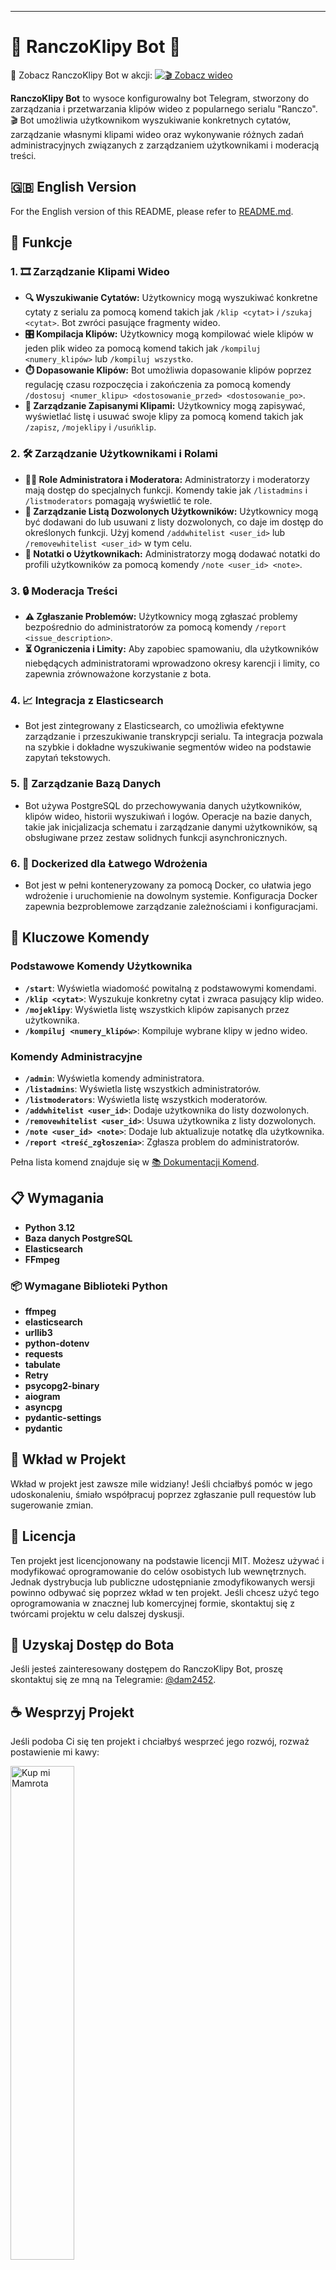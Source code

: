 
---

# 🎥 RanczoKlipy Bot 🤖
🎥 Zobacz RanczoKlipy Bot w akcji:
[![🎬 Zobacz wideo](https://img.youtube.com/vi/3Tp3qJHLFPI/maxresdefault.jpg)](https://www.youtube.com/watch?v=3Tp3qJHLFPI)

**RanczoKlipy Bot** to wysoce konfigurowalny bot Telegram, stworzony do zarządzania i przetwarzania klipów wideo z popularnego serialu "Ranczo". 🎬 Bot umożliwia użytkownikom wyszukiwanie konkretnych cytatów, zarządzanie własnymi klipami wideo oraz wykonywanie różnych zadań administracyjnych związanych z zarządzaniem użytkownikami i moderacją treści.

## 🇬🇧 English Version
For the English version of this README, please refer to [README.md](./READMEen.md).

## 🌟 Funkcje

### 1. 🎞️ Zarządzanie Klipami Wideo
- **🔍 Wyszukiwanie Cytatów:** Użytkownicy mogą wyszukiwać konkretne cytaty z serialu za pomocą komend takich jak `/klip <cytat>` i `/szukaj <cytat>`. Bot zwróci pasujące fragmenty wideo.
- **🎛️ Kompilacja Klipów:** Użytkownicy mogą kompilować wiele klipów w jeden plik wideo za pomocą komend takich jak `/kompiluj <numery_klipów>` lub `/kompiluj wszystko`.
- **⏱️ Dopasowanie Klipów:** Bot umożliwia dopasowanie klipów poprzez regulację czasu rozpoczęcia i zakończenia za pomocą komendy `/dostosuj <numer_klipu> <dostosowanie_przed> <dostosowanie_po>`.
- **💾 Zarządzanie Zapisanymi Klipami:** Użytkownicy mogą zapisywać, wyświetlać listę i usuwać swoje klipy za pomocą komend takich jak `/zapisz`, `/mojeklipy` i `/usuńklip`.

### 2. 🛠️ Zarządzanie Użytkownikami i Rolami
- **👮‍♂️ Role Administratora i Moderatora:** Administratorzy i moderatorzy mają dostęp do specjalnych funkcji. Komendy takie jak `/listadmins` i `/listmoderators` pomagają wyświetlić te role.
- **👥 Zarządzanie Listą Dozwolonych Użytkowników:** Użytkownicy mogą być dodawani do lub usuwani z listy dozwolonych, co daje im dostęp do określonych funkcji. Użyj komend `/addwhitelist <user_id>` lub `/removewhitelist <user_id>` w tym celu.
- **📝 Notatki o Użytkownikach:** Administratorzy mogą dodawać notatki do profili użytkowników za pomocą komendy `/note <user_id> <note>`.

### 3. 🔒 Moderacja Treści
- **⚠️ Zgłaszanie Problemów:** Użytkownicy mogą zgłaszać problemy bezpośrednio do administratorów za pomocą komendy `/report <issue_description>`.
- **⏳ Ograniczenia i Limity:** Aby zapobiec spamowaniu, dla użytkowników niebędących administratorami wprowadzono okresy karencji i limity, co zapewnia zrównoważone korzystanie z bota.

### 4. 📈 Integracja z Elasticsearch
- Bot jest zintegrowany z Elasticsearch, co umożliwia efektywne zarządzanie i przeszukiwanie transkrypcji serialu. Ta integracja pozwala na szybkie i dokładne wyszukiwanie segmentów wideo na podstawie zapytań tekstowych.

### 5. 💽 Zarządzanie Bazą Danych
- Bot używa PostgreSQL do przechowywania danych użytkowników, klipów wideo, historii wyszukiwań i logów. Operacje na bazie danych, takie jak inicjalizacja schematu i zarządzanie danymi użytkowników, są obsługiwane przez zestaw solidnych funkcji asynchronicznych.

### 6. 🐳 Dockerized dla Łatwego Wdrożenia
- Bot jest w pełni konteneryzowany za pomocą Docker, co ułatwia jego wdrożenie i uruchomienie na dowolnym systemie. Konfiguracja Docker zapewnia bezproblemowe zarządzanie zależnościami i konfiguracjami.

## 🔑 Kluczowe Komendy

### Podstawowe Komendy Użytkownika
- **`/start`**: Wyświetla wiadomość powitalną z podstawowymi komendami.
- **`/klip <cytat>`**: Wyszukuje konkretny cytat i zwraca pasujący klip wideo.
- **`/mojeklipy`**: Wyświetla listę wszystkich klipów zapisanych przez użytkownika.
- **`/kompiluj <numery_klipów>`**: Kompiluje wybrane klipy w jedno wideo.

### Komendy Administracyjne
- **`/admin`**: Wyświetla komendy administratora.
- **`/listadmins`**: Wyświetla listę wszystkich administratorów.
- **`/listmoderators`**: Wyświetla listę wszystkich moderatorów.
- **`/addwhitelist <user_id>`**: Dodaje użytkownika do listy dozwolonych.
- **`/removewhitelist <user_id>`**: Usuwa użytkownika z listy dozwolonych.
- **`/note <user_id> <note>`**: Dodaje lub aktualizuje notatkę dla użytkownika.
- **`/report <treść_zgłoszenia>`**: Zgłasza problem do administratorów.

Pełna lista komend znajduje się w [📚 Dokumentacji Komend](./COMMANDS.md).

## 📋 Wymagania
- **Python 3.12**
- **Baza danych PostgreSQL**
- **Elasticsearch**
- **FFmpeg**

### 📦 Wymagane Biblioteki Python
- **ffmpeg**
- **elasticsearch**
- **urllib3**
- **python-dotenv**
- **requests**
- **tabulate**
- **Retry**
- **psycopg2-binary**
- **aiogram**
- **asyncpg**
- **pydantic-settings**
- **pydantic**

## 🤝 Wkład w Projekt
Wkład w projekt jest zawsze mile widziany! Jeśli chciałbyś pomóc w jego udoskonaleniu, śmiało współpracuj poprzez zgłaszanie pull requestów lub sugerowanie zmian.

## 📄 Licencja
Ten projekt jest licencjonowany na podstawie licencji MIT. Możesz używać i modyfikować oprogramowanie do celów osobistych lub wewnętrznych. Jednak dystrybucja lub publiczne udostępnianie zmodyfikowanych wersji powinno odbywać się poprzez wkład w ten projekt. Jeśli chcesz użyć tego oprogramowania w znacznej lub komercyjnej formie, skontaktuj się z twórcami projektu w celu dalszej dyskusji.

## 🚀 Uzyskaj Dostęp do Bota
Jeśli jesteś zainteresowany dostępem do RanczoKlipy Bot, proszę skontaktuj się ze mną na Telegramie: [@dam2452](https://t.me/dam2452).

## ☕ Wesprzyj Projekt
Jeśli podoba Ci się ten projekt i chciałbyś wesprzeć jego rozwój, rozważ postawienie mi kawy:

<a href="https://buymeacoffee.com/dam2452">
    <img src="https://github.com/user-attachments/assets/8bcfd2e3-fb0e-4a96-b8ac-16b0736ddda7" alt="Kup mi Mamrota" style="width: 45%;">
</a>

---

